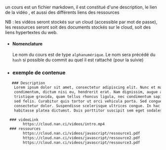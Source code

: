 un cours est un fichier markdown, il est constitué d'une description, le lien de la vidéo , et aussi des différents liens des ressources 
	
 NB : les vidéos seront stockés sur un cloud (accessible par mot de passe), les ressources seront soit des  documents stockés sur le cloud, soit des liens hypertextes du web.
 
- #### Nomenclature
	Le nom du cours est de type ``alphanumérique``.
	Le nom sera précédé du ``hash`` si possible  du commit  au quel  il est rattaché (pour la suivie)
- ### exemple de contenue
```markdown
   ### Description
   	Lorem ipsum dolor sit amet, consectetur adipiscing elit. Nunc et magna 
	condimentum, dictum nisi eu, hendrerit erat. Nam dignissim, augue a 
	tristique gravida, quam tellus rhoncus ligula, nec condimentum sapien odio
	sed felis. Curabitur quis tortor ut orci vehicula porta. Sed congue 
	consectetur dolor. Suspendisse scelerisque ultrices congue. In hac 
	habitasse platea dictumst. Duis porttitor suscipit sem eget sodales.
	
  ### videoLink
  		https://cloud.nan.ci/videos/intro.mp4
  ### ressources
  		https://cloud.nan.ci/videos/javascript/ressource1.pdf
		https://cloud.nan.ci/videos/javascript/ressource2.pdf
		https://cloud.nan.ci/videos/javascript/ressource3.pdf

	
```

